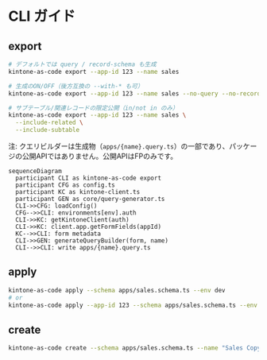 # CLI ガイド

## export

```bash
# デフォルトでは query / record-schema も生成
kintone-as-code export --app-id 123 --name sales

# 生成のON/OFF（後方互換の --with-* も可）
kintone-as-code export --app-id 123 --name sales --no-query --no-record-schema

# サブテーブル/関連レコードの限定公開（in/not in のみ）
kintone-as-code export --app-id 123 --name sales \
  --include-related \
  --include-subtable
```

注: クエリビルダーは生成物（`apps/{name}.query.ts`）の一部であり、パッケージの公開APIではありません。公開APIはFPのみです。

```mermaid
sequenceDiagram
  participant CLI as kintone-as-code export
  participant CFG as config.ts
  participant KC as kintone-client.ts
  participant GEN as core/query-generator.ts
  CLI->>CFG: loadConfig()
  CFG-->>CLI: environments[env].auth
  CLI->>KC: getKintoneClient(auth)
  CLI->>KC: client.app.getFormFields(appId)
  KC-->>CLI: form metadata
  CLI->>GEN: generateQueryBuilder(form, name)
  CLI-->>CLI: write apps/{name}.query.ts
```

## apply

```bash
kintone-as-code apply --schema apps/sales.schema.ts --env dev
# or
kintone-as-code apply --app-id 123 --schema apps/sales.schema.ts --env dev
```

## create

```bash
kintone-as-code create --schema apps/sales.schema.ts --name "Sales Copy" --space 100 --thread 200
```
